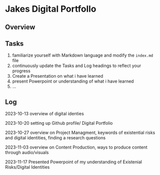 # Jakes Digital Portfollo

## Overview



## Tasks
1. familiarize yourself with Markdown language and modify the `index.md` file
2. continuously update the Tasks and Log headings to reflect your progress
3. Create a Presentation on what i have learned 
4. present Powerpoint or understanding of what i have learned
5. ... 

## Log
2023-10-13 overview of digital identies

2023-10-20 setting up Github profile/ Digital Portfolio

2023-10-27 overview on Project Managment, keywords of existential risks and digital identities, finding a research questions

2023-11-03 overview on Content Production, ways to produce content through audio/visuals

2023-11-17 Presented Powerpoint of my understanding of Existenial Risks/Digital Identities











